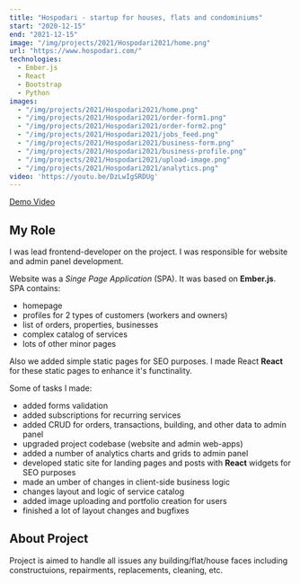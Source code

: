 ```yaml
---
title: "Hospodari - startup for houses, flats and condominiums"
start: "2020-12-15"
end: "2021-12-15"
image: "/img/projects/2021/Hospodari2021/home.png"
url: "https://www.hospodari.com/"
technologies:
  - Ember.js
  - React
  - Bootstrap
  - Python
images:
  - "/img/projects/2021/Hospodari2021/home.png"
  - "/img/projects/2021/Hospodari2021/order-form1.png"
  - "/img/projects/2021/Hospodari2021/order-form2.png"
  - "/img/projects/2021/Hospodari2021/jobs_feed.png"
  - "/img/projects/2021/Hospodari2021/business-form.png"
  - "/img/projects/2021/Hospodari2021/business-profile.png"
  - "/img/projects/2021/Hospodari2021/upload-image.png"
  - "/img/projects/2021/Hospodari2021/analytics.png"
video: 'https://youtu.be/DzLwIgSRDUg'
---
```


[Demo Video](https://youtu.be/DzLwIgSRDUg)

## My Role

I was lead frontend-developer on the project. I was responsible for website and admin panel development.

Website was a _Singe Page Application_ (SPA). It was based on **Ember.js**. SPA contains:

- homepage
- profiles for 2 types of customers (workers and owners)
- list of orders, properties, businesses
- complex catalog of services
- lots of other minor pages

Also we added simple static pages for SEO purposes. I made React **React** for these static pages to enhance it's functinality.

Some of tasks I made:

- added forms validation
- added subscriptions for recurring services
- added CRUD for orders, transactions, building, and other data to admin panel
- upgraded project codebase (website and admin web-apps)
- added a number of analytics charts and grids to admin panel
- developed static site for landing pages and posts with **React** widgets for SEO purposes
- made an umber of changes in client-side business logic
- changes layout and logic of service catalog
- added image uploading and portfolio creation for users
- finished a lot of layout changes and bugfixes

## About Project

Project is aimed to handle all issues any building/flat/house faces including constructuions, repairments, replacements, cleaning, etc.